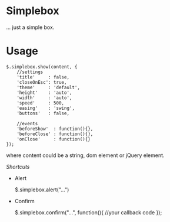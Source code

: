 # Simplebox #

... just a simple box.


# Usage #

    $.simplebox.show(content, {
        //settings
        'title'     : false,
        'closeOnEsc': true,
        'theme'     : 'default',
        'height'    : 'auto',
        'width'     : 'auto',
        'speed'     : 500,
        'easing'    : 'swing',
        'buttons'   : false,

        //events
        'beforeShow'  : function(){},
        'beforeClose' : function(){},
        'onClose'     : function(){}
    });

where content could be a string, dom element or jQuery element.


*Shortcuts*

- Alert

    $.simplebox.alert("...")

    
- Confirm

    $.simplebox.confirm("...", function(){ 
        //your callback code
    });